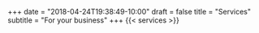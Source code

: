 +++
date = "2018-04-24T19:38:49-10:00"
draft = false
title = "Services"
subtitle = "For your business"
+++
{{< services >}}
